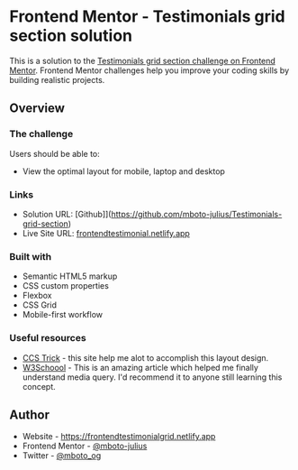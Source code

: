 # Frontend Mentor - Testimonials grid section solution

This is a solution to the [Testimonials grid section challenge on Frontend Mentor](https://www.frontendmentor.io/challenges/testimonials-grid-section-Nnw6J7Un7). Frontend Mentor challenges help you improve your coding skills by building realistic projects.

## Overview

### The challenge

Users should be able to:

- View the optimal layout for mobile, laptop and desktop

### Links

- Solution URL: [Github]](https://github.com/mboto-julius/Testimonials-grid-section)
- Live Site URL: [frontendtestimonial.netlify.app](https://frontendtestimonialgrid.netlify.app/)

### Built with

- Semantic HTML5 markup
- CSS custom properties
- Flexbox
- CSS Grid
- Mobile-first workflow

### Useful resources

- [CCS Trick](https://css-tricks.com/snippets/css/complete-guide-grid/#aa-introduction,) - this site help me alot to accomplish this layout design.
- [W3Schoool](https://www.w3schools.com/css/css_rwd_mediaqueries.asp) - This is an amazing article which helped me finally understand media query. I'd recommend it to anyone still learning this concept.

## Author

- Website - https://frontendtestimonialgrid.netlify.app
- Frontend Mentor - [@mboto-julius](https://www.frontendmentor.io/profile/mboto-julius)
- Twitter - [@mboto_og](https://www.twitter.com/yourusername)
